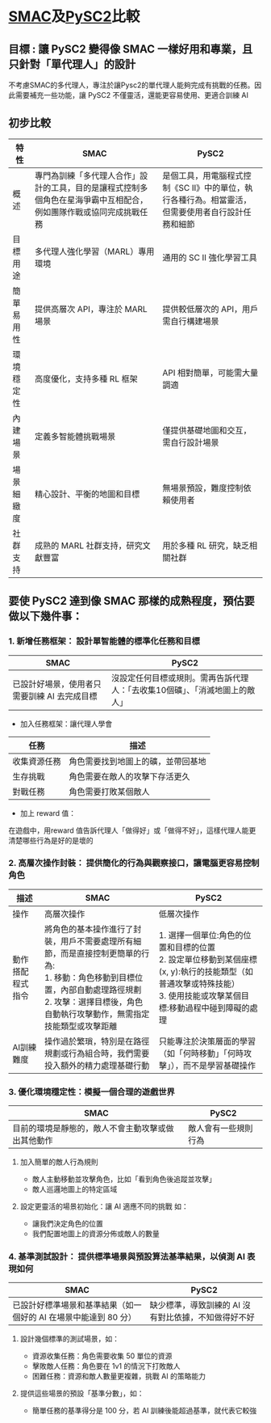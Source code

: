 # [SMAC](https://github.com/oxwhirl/smac/tree/master)及[PySC2](https://github.com/nicoladainese96/SC2-RL)比較

## 目標 : 讓 PySC2 變得像 SMAC 一樣好用和專業，且只針對「單代理人」的設計
不考慮SMAC的多代理人，專注於讓Pysc2的單代理人能夠完成有挑戰的任務。因此需要補充一些功能，讓 PySC2 不僅靈活，還能更容易使用、更適合訓練 AI  

## 初步比較
|特性|SMAC|PySC2|
| --- | --- | --- |
|概述|專門為訓練「多代理人合作」設計的工具，目的是讓程式控制多個角色在星海爭霸中互相配合，例如團隊作戰或協同完成挑戰任務|是個工具，用電腦程式控制《SC II》中的單位，執行各種行為。相當靈活，但需要使用者自行設計任務和細節|
|目標用途|多代理人強化學習（MARL）專用環境|通用的 SC II 強化學習工具|
|簡單易用性|提供高層次 API，專注於 MARL 場景|提供較低層次的 API，用戶需自行構建場景|
|環境穩定性|高度優化，支持多種 RL 框架|API 相對簡單，可能需大量調適|
|內建場景|定義多智能體挑戰場景|僅提供基礎地圖和交互，需自行設計場景|
|場景細緻度|精心設計、平衡的地圖和目標|無場景預設，難度控制依賴使用者|
|社群支持|成熟的 MARL 社群支持，研究文獻豐富|用於多種 RL 研究，缺乏相關社群| 


## 要使 PySC2 達到像 SMAC 那樣的成熟程度，預估要做以下幾件事：

### 1. 新增任務框架： 設計單智能體的標準化任務和目標

|SMAC|PySC2|
| --- | --- |
|已設計好場景，使用者只需要訓練 AI 去完成目標|沒設定任何目標或規則。需再告訴代理人：「去收集10個礦」、「消滅地圖上的敵人」|  


* 加入任務框架：讓代理人學會

|任務|描述|
| --- | --- |
|收集資源任務|角色需要找到地圖上的礦，並帶回基地|
|生存挑戰|角色需要在敵人的攻擊下存活更久|
|對戰任務|角色需要打敗某個敵人|


* 加上 reward 值：

在遊戲中，用reward 值告訴代理人「做得好」或「做得不好」，這樣代理人能更清楚哪些行為是好的是壞的


### 2. 高層次操作封裝： 提供簡化的行為與觀察接口，讓電腦更容易控制角色
|描述|SMAC|PySC2|
| --- | --- | --- |
|操作|高層次操作|低層次操作|
|動作搭配程式指令|將角色的基本操作進行了封裝，用戶不需要處理所有細節，而是直接控制更簡單的行為:<br>1. 移動：角色移動到目標位置，內部自動處理路徑規劃<br>2. 攻擊：選擇目標後，角色自動執行攻擊動作，無需指定技能類型或攻擊距離|1. 選擇一個單位:角色的位置和目標的位置<br>2. 設定單位移動到某個座標 (x, y):執行的技能類型（如普通攻擊或特殊技能）<br>3. 使用技能或攻擊某個目標:移動過程中碰到障礙的處理|
|AI訓練難度|操作過於繁瑣，特別是在路徑規劃或行為組合時，我們需要投入額外的精力處理基礎行動|只能專注於決策層面的學習（如「何時移動」「何時攻擊」），而不是學習基礎操作|


### 3. 優化環境穩定性：模擬一個合理的遊戲世界
|SMAC|PySC2|
| --- | --- |
|目前的環境是靜態的，敵人不會主動攻擊或做出其他動作|敵人會有一些規則行為|

1. 加入簡單的敵人行為規則
   * 敵人主動移動並攻擊角色，比如「看到角色後追蹤並攻擊」
   * 敵人巡邏地圖上的特定區域
   
2. 設定更靈活的場景初始化：讓 AI 適應不同的挑戰
   如：
   * 讓我們決定角色的位置
   * 我們配置地圖上的資源分佈或敵人的數量

### 4. 基準測試設計： 提供標準場景與預設算法基準結果，以偵測 AI 表現如何

|SMAC|PySC2|
| --- | --- |
|已設計好標準場景和基準結果（如一個好的 AI 在場景中能達到 80 分）| 缺少標準，導致訓練的 AI 沒有對比依據，不知做得好不好|

1. 設計幾個標準的測試場景，如：
   * 資源收集任務：角色需要收集 50 單位的資源
   * 擊敗敵人任務：角色要在 1v1 的情況下打敗敵人
   * 困難任務：資源和敵人數量更複雜，挑戰 AI 的策略能力
     
2. 提供這些場景的預設「基準分數」，如：
   * 簡單任務的基準得分是 100 分，若 AI 訓練後能超過基準，就代表它較強



